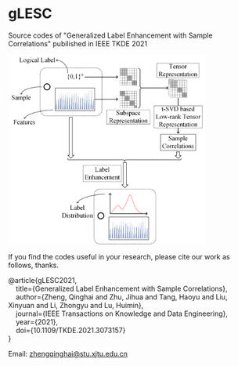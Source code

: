 # gLESC
Source codes of "Generalized Label Enhancement with Sample Correlations" pubilished in IEEE TKDE 2021

<img src="./gLESC_flowchart.png" width="80%">

If you find the codes useful in your research, please cite our work as follows, thanks.

@article\{gLESC2021,<br/>
      &nbsp;&nbsp;&nbsp;&nbsp;title=\{Generalized Label Enhancement with Sample Correlations\},<br/>
      &nbsp;&nbsp;&nbsp;&nbsp;author=\{Zheng, Qinghai and Zhu, Jihua and Tang, Haoyu and Liu, Xinyuan and Li, Zhongyu and Lu, Huimin\},<br/>
      &nbsp;&nbsp;&nbsp;&nbsp;journal=\{IEEE Transactions on Knowledge and Data Engineering\},<br/>
      &nbsp;&nbsp;&nbsp;&nbsp;year=\{2021\},<br/>
      &nbsp;&nbsp;&nbsp;&nbsp;doi=\{10.1109/TKDE.2021.3073157\}<br/>
\}<br/>

Email: zhengqinghai@stu.xjtu.edu.cn

